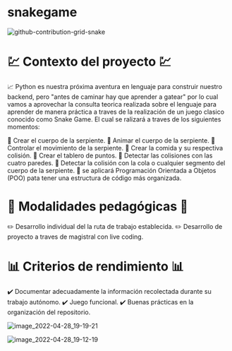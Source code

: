 # snakegame
![github-contribution-grid-snake](https://user-images.githubusercontent.com/90289472/165887120-4933fe3d-482d-434b-93e2-6aff695951f1.svg)

<h1> 💹 Contexto del proyecto 💹 </h1>
<p> 📈 Python es nuestra próxima aventura en lenguaje para construir nuestro backend, pero "antes de caminar hay que aprender a gatear" por lo cual vamos a aprovechar la consulta teorica realizada sobre el lenguaje para aprender de manera práctica a traves de la realización de un juego clasico conocido como Snake Game. El cual se ralizará a traves de los siguientes momentos: </p>

🐍 Crear el cuerpo de la serpiente.
🐍 Animar el cuerpo de la serpiente.
🐍 Controlar el movimiento de la serpiente.
🐍 Crear la comida y su respectiva colisión.
🐍 Crear el tablero de puntos.
🐍 Detectar las colisiones con las cuatro paredes. 
🐍 Detectar la colisión con la cola o cualquier segmento del cuerpo de la serpiente. 
🐍 se aplicará Programación Orientada a Objetos (POO) pata tener una estructura de código más organizada.

<h1> 📝 Modalidades pedagógicas 📝 </h1>

✏️ Desarrollo individual del la ruta de trabajo establecida.
✏️ Desarrollo de proyecto a traves de magistral con live coding. 

<h1> 📊 Criterios de rendimiento 📊</h1> 

✔️ Documentar adecuadamente la información recolectada durante su trabajo autónomo.
✔️ Juego funcional. 
✔️ Buenas prácticas en la organización del repositorio.

![image_2022-04-28_19-19-21](https://user-images.githubusercontent.com/90289472/165887608-2e679368-262c-461a-b965-18f39f00784e.png)


![image_2022-04-28_19-12-19](https://user-images.githubusercontent.com/90289472/165887092-604aafad-5039-4a6b-baf0-6eb9337800fb.png)

